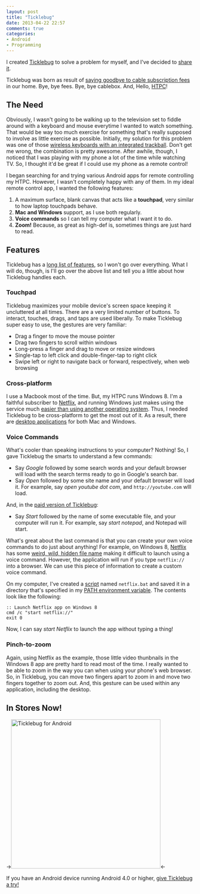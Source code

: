 ```yaml
---
layout: post
title: "Ticklebug"
date: 2013-04-22 22:57
comments: true
categories:
- Android
- Programming 
---
```


I created [Ticklebug](http://ticklebugapp.ca) to solve a problem for myself, and I've decided to [share it](https://play.google.com/store/apps/details?id=com.nloko.android.ticklebug).

Ticklebug was born as result of [saying goodbye to cable subscription fees](http://lifehacker.com/5667680/ditching-cable-for-the-web-how-much-can-you-save-buying-renting-or-streaming-tv) in our home.
Bye, bye fees. Bye, bye cablebox. And, Hello, [HTPC](http://en.wikipedia.org/wiki/Home_theater_PC)!

## The Need

Obviously, I wasn't going to be walking up to the television set to fiddle around with a keyboard and
mouse everytime I wanted to watch something. That would be way too much exercise for something that's
really supposed to involve as little exercise as possible. Initially, my solution for this problem was
one of those [wireless keyboards with an integrated trackball](http://www.amazon.com/Multimedia-Keyboard-Trackball-Wireless-GKM561R/dp/B002H0BOBA).
Don't get me wrong, the combination is pretty awesome. After awhile, though, I noticed that I was playing with
my phone a lot of the time while watching TV. So, I thought it'd be great if I could use my phone as a remote
control!

I began searching for and trying various Android apps for remote controlling my HTPC. However, I wasn't
completely happy with any of them. In my ideal remote control app, I wanted the following features:

1. A maximum surface, blank canvas that acts like a **touchpad**, very similar to how laptop touchpads behave.
1. **Mac and Windows** support, as I use both regularly.
1. **Voice commands** so I can tell my computer what I want it to do.
1. **Zoom!** Because, as great as high-def is, sometimes things are just hard to read.

## Features

Ticklebug has a [long list of features](https://play.google.com/store/apps/details?id=com.nloko.android.ticklebug),
so I won't go over everything. What I will do, though, is I'll go over the above list and tell you a little about how Ticklebug handles each.

### Touchpad

Ticklebug maximizes your mobile device's screen space keeping it uncluttered at all times. There are a very 
limited number of buttons. To interact, touches, drags, and taps are used liberally. To make Ticklebug super easy to use, the gestures are very familiar:

- Drag a finger to move the mouse pointer
- Drag two fingers to scroll within windows
- Long-press a finger and drag to move or resize windows
- Single-tap to left click and double-finger-tap to right click
- Swipe left or right to navigate back or forward, respectively, when web browsing

### Cross-platform

I use a Macbook most of the time. But, my HTPC runs Windows 8. I'm a faithful subscriber to [Netflix](http://www.netflix.com),
and running Windows just makes using the service much [easier than using another operating system](http://www.jeremymorgan.com/tutorials/linux/how-to-netflix-ubuntu-linux/).
Thus, I needed Ticklebug to be cross-platform to get the most out of it. As a result, there are [desktop applications](http://ticklebugapp.ca/downloads) for both Mac and Windows.

### Voice Commands

What's cooler than speaking instructions to your computer? Nothing! So, I gave Ticklebug the smarts to understand a few commands:

- Say *Google* followed by some search words and your default browser will load with the search terms ready
to go in Google's search bar.
- Say *Open* followed by some site name and your default browser will load it. For example, say *open youtube dot com*,
and `http://youtube.com` wlll load.

And, in the [paid version of Ticklebug](https://play.google.com/store/apps/details?id=com.nloko.android.ticklebug.pro):

- Say *Start* followed by the name of some executable file, and your computer will run it. For example, say *start notepad*,
and Notepad will start.

What's great about the last command is that you can create your own voice commands to do just about anything! For example, on Windows 8,
[Netflix](http://www.netflix.com) has some [weird, wild, hidden file name](http://www.itsjustwhatever.com/2012/10/28/launch-windows-8-metro-apps-from-a-desktop-shortcut-or-command-line) making it difficult to launch using a voice command.
However, the application will run if you type `netflix://` into a browser. We can use this piece of information to create a custom voice command.

On my computer, I've created a [script](http://en.wikipedia.org/wiki/Batch_file) named `netflix.bat` and saved it in a directory
that's specified in my [PATH environment variable](http://en.wikipedia.org/wiki/PATH_%28variable%29). The contents look like the following:

```
:: Launch Netflix app on Windows 8
cmd /c "start netflix://"
exit 0
```

Now, I can say *start Netflix* to launch the app without typing a thing!

### Pinch-to-zoom

Again, using Netflix as the example, those little video thunbnails in the Windows 8 app are pretty hard to read most of the time. I really
wanted to be able to zoom in the way you can when using your phone's web browser. So, in Ticklebug, you can move two
fingers apart to zoom in and move two fingers together to zoom out. And, this gesture can be used within any application, including
the desktop.

## In Stores Now!

-><img src="https://dl.dropbox.com/u/6578423/gnexus.png" alt="Ticklebug for Android" width="400" /><-


If you have an Android device running Android 4.0 or higher, [give Ticklebug a try!](https://play.google.com/store/apps/details?id=com.nloko.android.ticklebug)
